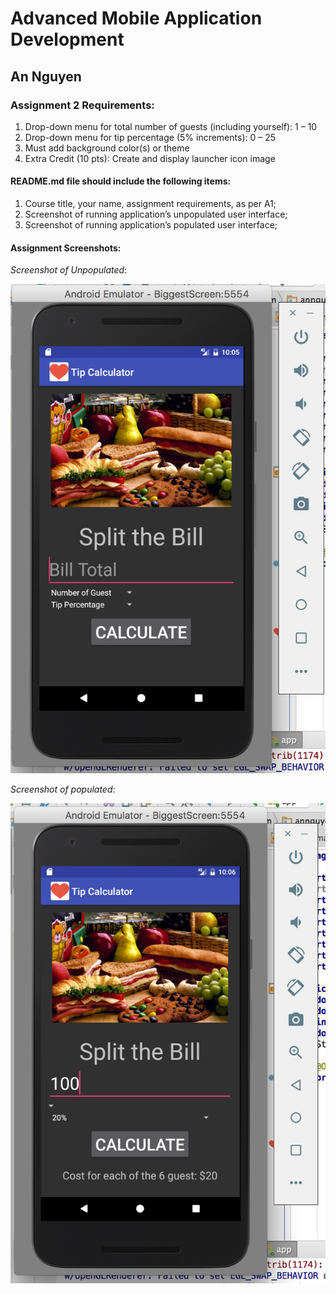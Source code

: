# Advanced Mobile Application Development

## An Nguyen

### Assignment 2 Requirements:

1. Drop-down menu for total number of guests (including yourself): 1 – 10
2. Drop-down menu for tip percentage (5% increments): 0 – 25
3. Must add background color(s) or theme
4. Extra Credit (10 pts): Create and display launcher icon image

#### README.md file should include the following items:

1. Course title, your name, assignment requirements, as per A1;
2. Screenshot of running application’s unpopulated user interface;
3. Screenshot of running application’s populated user interface;

#### Assignment Screenshots:

*Screenshot of Unpopulated*:

![unpopulated](images/1.png)

*Screenshot of populated*:

![populated](images/2.png)
